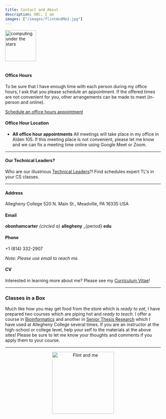 ```yaml
---
title: Contact and About
description: OBC, I am
images: ["/images/flintAndMe2.jpg"]
---
```


<img src="/images/main/starComputing3.jpg" alt="computing under the stars" width="100"/>

<!-- add a line drop -->
<center>
&#x200B;
</center>

#### Office Hours

To be sure that I have enough time with each person during my office hours, I ask that you please schedule an appointment. If the offered times are not convenient for you, other arrangements can be made to meet (in-person and online).

[Schedule an office hours appointment](https://calendar.google.com/calendar/u/0/selfsched?sstoken=UUgwUVdYS3FiT0VXfGRlZmF1bHR8NTUwMTVhMzEzZGZkZDQ1MTg0MzdhY2YzNmVkZDJkOWY)

#### Office Hour Location

+ __All office hour appointments__ All meetings will take place in my office in Alden 105. If this meeting place is not convenient, please let me know and we can fix a meeting time online using Google Meet or Zoom.

---

#### Our Technical Leaders?

Who are our illustrious [Technical Leaders](https://www.cs.allegheny.edu/teaching/technicalleaders/)?! Find schedules expert TL's in your CS classes.

---

#### Address

Allegheny College
520 N. Main St.,
Meadville, PA 16335
USA

#### Email

**obonhamcarter** _{circled a}_ **allegheny** _{period} **edu**

#### Phone

+1 (814) 332-2907

*Note: Please use email to reach me.*

#### CV
Interested in learning more about me? Please see my [Curriculum Vitae](/images/profdev/cv/cv_obc.pdf)!

---

### Classes in a Box

Much like how you may get food from the store which is _ready to eat_, I have prepared two courses which are piping hot and _ready to teach_. I offer a course in [Bioinformatics](https://computationalbioinformatics.com/) and another in [Senior Thesis Research](https://devisingresearch.com/) which I have used at Allegheny College several times. If you are an instructor at the high-school or college level, help your self to the materials at the above sites! Please be sure to let me know your thoughts and comments if you apply them to your course.

---

<center>
<img src="/images/flintAndMe2.jpg" alt="Flint and me" style="width:200px;"/>
</center>

<!-- add a line drop -->
<center>
&#x200B;
</center>
